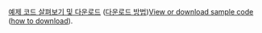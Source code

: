 <span data-ttu-id="64d86-101">[예제 코드 살펴보기 및 다운로드](https://github.com/aspnet/Docs/tree/master/aspnetcore/tutorials/first-mvc-app/start-mvc/sample) ([다운로드 방법](xref:index#how-to-download-a-sample))</span><span class="sxs-lookup"><span data-stu-id="64d86-101">[View or download sample code](https://github.com/aspnet/Docs/tree/master/aspnetcore/tutorials/first-mvc-app/start-mvc/sample) ([how to download](xref:index#how-to-download-a-sample)).</span></span>